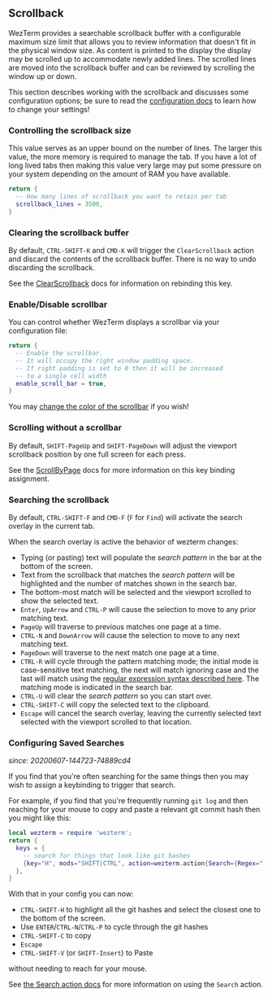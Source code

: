 ## Scrollback

WezTerm provides a searchable scrollback buffer with a configurable maximum
size limit that allows you to review information that doesn't fit in the
physical window size.  As content is printed to the display the display may be
scrolled up to accommodate newly added lines.  The scrolled lines are moved
into the scrollback buffer and can be reviewed by scrolling the window up or
down.

This section describes working with the scrollback and discusses some
configuration options; be sure to read the [configuration
docs](config/files.html) to learn how to change your settings!

### Controlling the scrollback size

This value serves as an upper bound on the number of lines.
The larger this value, the more memory is required to manage the tab.
If you have a lot of long lived tabs then making this value very large
may put some pressure on your system depending on the amount of RAM
you have available.

```lua
return {
  -- How many lines of scrollback you want to retain per tab
  scrollback_lines = 3500,
}
```

### Clearing the scrollback buffer

By default, `CTRL-SHIFT-K` and `CMD-K` will trigger the `ClearScrollback`
action and discard the contents of the scrollback buffer.  There is no way
to undo discarding the scrollback.

See the [ClearScrollback](config/keys.html#clearscrollback) docs for information
on rebinding this key.

### Enable/Disable scrollbar

You can control whether WezTerm displays a scrollbar via your configuration
file:

```lua
return {
  -- Enable the scrollbar.
  -- It will occupy the right window padding space.
  -- If right padding is set to 0 then it will be increased
  -- to a single cell width
  enable_scroll_bar = true,
}
```

You may [change the color of the scrollbar](config/appearance.html#defining-your-own-colors) if you wish!

### Scrolling without a scrollbar

By default, `SHIFT-PageUp` and `SHIFT-PageDown` will adjust the viewport scrollback position
by one full screen for each press.

See the [ScrollByPage](config/keys.html#scrollbypage) docs for more information
on this key binding assignment.

### Searching the scrollback

By default, `CTRL-SHIFT-F` and `CMD-F` (`F` for `Find`) will activate the
search overlay in the current tab.

When the search overlay is active the behavior of wezterm changes:

* Typing (or pasting) text will populate the *search pattern* in the bar at the bottom of the screen.
* Text from the scrollback that matches the *search pattern* will be highlighted and
  the number of matches shown in the search bar.
* The bottom-most match will be selected and the viewport scrolled to show the selected
  text.
* `Enter`, `UpArrow` and `CTRL-P` will cause the selection to move to any prior matching text.
* `PageUp` will traverse to previous matches one page at a time.
* `CTRL-N` and `DownArrow` will cause the selection to move to any next matching text.
* `PageDown` will traverse to the next match one page at a time.
* `CTRL-R` will cycle through the pattern matching mode; the initial mode is case-sensitive
  text matching, the next will match ignoring case and the last will match using the
  [regular expression syntax described here](https://docs.rs/regex/1.3.9/regex/#syntax).
  The matching mode is indicated in the search bar.
* `CTRL-U` will clear the *search pattern* so you can start over.
* `CTRL-SHIFT-C` will copy the selected text to the clipboard.
* `Escape` will cancel the search overlay, leaving the currently selected text selected
  with the viewport scrolled to that location.

### Configuring Saved Searches

*since: 20200607-144723-74889cd4*

If you find that you're often searching for the same things then you may wish to assign
a keybinding to trigger that search.

For example, if you find that you're frequently running `git log` and then reaching
for your mouse to copy and paste a relevant git commit hash then you might like
this:

```lua
local wezterm = require 'wezterm';
return {
  keys = {
    -- search for things that look like git hashes
    {key="H", mods="SHIFT|CTRL", action=wezterm.action{Search={Regex="[a-f0-9]{6,}"}}},
  },
}
```

With that in your config you can now:

* `CTRL-SHIFT-H` to highlight all the git hashes and select the closest one to the bottom
  of the screen.
* Use `ENTER`/`CTRL-N`/`CTRL-P` to cycle through the git hashes
* `CTRL-SHIFT-C` to copy
* `Escape`
* `CTRL-SHIFT-V` (or `SHIFT-Insert`) to Paste

without needing to reach for your mouse.

See [the Search action docs](config/lua/keyassignment/Search.html) for more information on
using the `Search` action.
